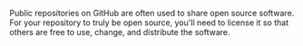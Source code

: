 Public repositories on GitHub are often used to share open source software. For your repository to truly be open source, you'll need to license it so that others are free to use, change, and distribute the software.
